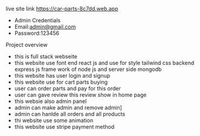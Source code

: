live site link https://car-parts-8c7dd.web.app
- Admin Credentials
- Email:admin@gmail.com
- Password:123456

Project overview

- this is full stack webseite
- this website use font end react js and use for style tailwind css backend express js frame work of node js and server side mongodb
- this website has user login and signup
- this website use for cart parts buying
- user can order parts and pay for this order
- user can gave review this review show in home page
- this websie also admin panel
- admin can make admin and remove admin]
- admin can hanlde all orders and all products
- thi website use some animation
- this website use stripe payment method
